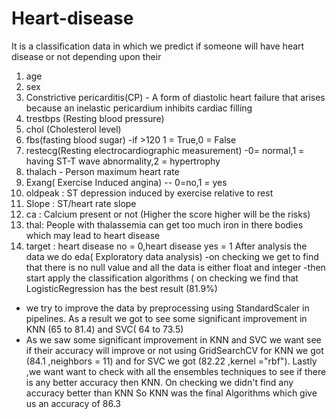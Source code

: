 # Heart-disease
It is a classification data in which we predict if someone will have heart disease or not depending upon their
1) age
2) sex
3) Constrictive pericarditis(CP) - A form of diastolic heart failure that arises because an inelastic pericardium inhibits cardiac filling
4) trestbps (Resting blood pressure)
5) chol (Cholesterol level)
7) fbs(fasting blood sugar) -if >120 1 = True,0 = False
8) restecg(Resting electrocardiographic measurement) -0= normal,1 = having ST-T wave abnormality,2 = hypertrophy
9) thalach - Person maximum heart rate
10) Exang( Exercise Induced angina) -- 0=no,1 = yes
11) oldpeak : ST depression induced by exercise relative to rest
12) Slope : ST/heart rate slope
13) ca : Calcium present or not (Higher the score higher will be the risks)
14) thal: People with thalassemia can get too much iron in there bodies which may lead to heart disease
15) target : heart disease no = 0,heart disease yes = 1
After analysis the data
we do eda( Exploratory data analysis)
-on checking we get to find that there is no null value and all the data is either float and integer
-then start apply the classification algorithms ( on checking we find that LogisticRegression has the best result (81.9%)
- we try to improve the data by preprocessing using StandardScaler in pipelines.
As a result we got to see some significant improvement in KNN (65 to 81.4) and SVC( 64 to 73.5)
- As we saw some significant improvement in KNN and SVC we want see if their accuracy will improve or not using GridSearchCV
for KNN we got (84.1 ,neighbors = 11) and for SVC we got (82.22 ,kernel ="rbf").
Lastly ,we want want to check with all the ensembles techniques to see if there is any better accuracy then KNN.
On checking we didn't find any accuracy better than KNN
So KNN was the final Algorithms which give us an accuracy of 86.3
